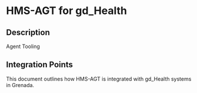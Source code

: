 # HMS-AGT for gd_Health

## Description

Agent Tooling

## Integration Points

This document outlines how HMS-AGT is integrated with gd_Health systems in Grenada.

